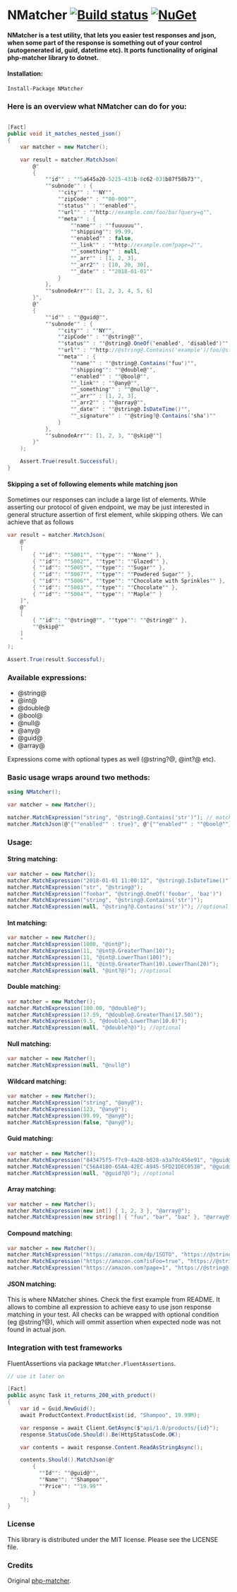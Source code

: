 # NMatcher [![Build status](https://github.com/defrag/NMatcher/actions/workflows/test.yml/badge.svg?branch=master)](https://ci.appveyor.com/project/MichalDabrowski/nmatcher/branch/master) [![NuGet](https://img.shields.io/nuget/v/NMatcher.svg)](https://www.nuget.org/packages/NMatcher/)

#### NMatcher is a test utility, that lets you easier test responses and json, when some part of the response is something out of your control (autogenerated id, guid, datetime etc). It ports functionality of original php-matcher library to dotnet. 

#### Installation:

```
Install-Package NMatcher
```

### Here is an overview what NMatcher can do for you:

```csharp

[Fact]
public void it_matches_nested_json()
{
    var matcher = new Matcher();

    var result = matcher.MatchJson(
        @"
        {
            ""id"" : ""5a645a20-5225-431b-8c62-031b87f58b73"",
            ""subnode"" : {
                ""city"" : ""NY"",
                ""zipCode"" : ""80-000"",
                ""status"" : ""enabled"",
                ""url"" : ""http://example.com/foo/bar?query=q"",
                ""meta"" : {
                    ""name"" : ""fuuuuuu"",
                    ""shipping"": 99.99,
                    ""enabled"" : false,
                    ""_link"" : ""http://example.com?page=2"",
                    ""_something"" : null,
                    ""_arr"" : [1, 2, 3],
                    ""_arr2"" : [10, 20, 30],
                    ""_date"" : ""2018-01-01""
                }
            },
            ""subnodeArr"": [1, 2, 3, 4, 5, 6] 
        }",
        @"
        {
            ""id"" : ""@guid@"",
            ""subnode"" : {
                ""city"" : ""NY"",
                ""zipCode"" : ""@string@"",
                ""status"" : ""@string@.OneOf('enabled', 'disabled')"",
                ""url"" : ""http://@string@.Contains('example')/foo/@string@?query=@string@"",
                ""meta"" : {
                    ""name"" : ""@string@.Contains('fuu')"",
                    ""shipping"": ""@double@"",
                    ""enabled"" : ""@bool@"",
                    ""_link"" : ""@any@"",
                    ""_something"" : ""@null@"",
                    ""_arr"" : [1, 2, 3],
                    ""_arr2"" : ""@array@"",
                    ""_date"" : ""@string@.IsDateTime()"",
                    ""_signature"" : ""@string?@.Contains('sha')""
                }
            },
            ""subnodeArr"": [1, 2, 3, ""@skip@""]
        }"
    );

    Assert.True(result.Successful);
}
```

#### Skipping a set of following elements while matching json

Sometimes our responses can include a large list of elements. While asserting our protocol of given endpoint,
we may be just interested in general structure assertion of first element, while skipping others.
We can achieve that as follows

```C#
var result = matcher.MatchJson(
    @"
    [
        { ""id"": ""5001"", ""type"": ""None"" },
        { ""id"": ""5002"", ""type"": ""Glazed"" },
        { ""id"": ""5005"", ""type"": ""Sugar"" },
        { ""id"": ""5007"", ""type"": ""Powdered Sugar"" },
        { ""id"": ""5006"", ""type"": ""Chocolate with Sprinkles"" },
        { ""id"": ""5003"", ""type"": ""Chocolate"" },
        { ""id"": ""5004"", ""type"": ""Maple"" }
    ]",
    @"
    [
        { ""id"": ""@string@"", ""type"": ""@string@"" },
        ""@skip@""
    ]
    "
);

Assert.True(result.Successful);

```

### Available expressions: 
* @string@
* @int@
* @double@
* @bool@
* @null@
* @any@
* @guid@
* @array@

Expressions come with optional types as well (@string?@, @int?@ etc).


### Basic usage wraps around two methods:

```csharp
using NMatcher();

var matcher = new Matcher();

matcher.MatchExpression("string", "@string@.Contains('str')"); // matching expression
matcher.MatchJson(@"{""enabled"" : true}", @"{""enabled"" : ""@bool@""}"); // matching json

```

### Usage: 

#### String matching:
```csharp
var matcher = new Matcher();
matcher.MatchExpression("2018-01-01 11:00:12", "@string@.IsDateTime()");
matcher.MatchExpression("str", "@string@");
matcher.MatchExpression("foobar", "@string@.OneOf('foobar', 'baz')")
matcher.MatchExpression("string", "@string@.Contains('str')");
matcher.MatchExpression(null, "@string?@.Contains('str')"); //optional
```

#### Int matching:
```csharp
var matcher = new Matcher();
matcher.MatchExpression(1000, "@int@");
matcher.MatchExpression(11, "@int@.GreaterThan(10)");
matcher.MatchExpression(11, "@int@.LowerThan(100)");
matcher.MatchExpression(11, "@int@.GreaterThan(10).LowerThan(20)");
matcher.MatchExpression(null, "@int?@)"); //optional
```

#### Double matching:
```csharp
var matcher = new Matcher();
matcher.MatchExpression(100.00, "@double@");
matcher.MatchExpression(17.59, "@double@.GreaterThan(17.50)");
matcher.MatchExpression(9.5, "@double@.LowerThan(10.0)");
matcher.MatchExpression(null, "@double?@)"); //optional

```

#### Null matching:
```csharp
var matcher = new Matcher();
matcher.MatchExpression(null, "@null@")
```

#### Wildcard matching:
```csharp
var matcher = new Matcher();
matcher.MatchExpression("string", "@any@");
matcher.MatchExpression(123, "@any@");
matcher.MatchExpression(99.99, "@any@");
matcher.MatchExpression(false, "@any@");
```

#### Guid matching:
```csharp
var matcher = new Matcher();
matcher.MatchExpression("843475f5-f7c9-4a28-b028-a3a7dc456e91", "@guid@");
matcher.MatchExpression("C56A4180-65AA-42EC-A945-5FD21DEC0538", "@guid@");
matcher.MatchExpression(null, "@guid?@)"); //optional
```
#### Array matching:
```csharp
var matcher = new Matcher();
matcher.MatchExpression(new int[] { 1, 2, 3 }, "@array@");
matcher.MatchExpression(new string[] { "fuu", "bar", "baz" }, "@array@");
```

#### Compound matching:
```csharp
var matcher = new Matcher();
matcher.MatchExpression("https://amazon.com/dp/1SOTO", "https://@string@.Contains(\"amazon\")/dp/@string@")
matcher.MatchExpression("https://amazon.com?isFoo=true", "https://@string@.Contains(\"amazon\")?isFoo=@bool@")
matcher.MatchExpression("https://amazon.com?page=1", "https://@string@.Contains(\"amazon\")?page=@int@")
```

#### JSON matching:
This is where NMatcher shines. Check the first example from README. It allows to combine all expression to achieve easy to use json response matching in your test. All checks can be wrapped with optional condition (eg @string?@), which will ommit assertion when expected node was not found in actual json.

### Integration with test frameworks

FluentAssertions via package ```NMatcher.FluentAssertions```.

```c#
// use it later on

[Fact]
public async Task it_returns_200_with_product()
{
    var id = Guid.NewGuid();
    await ProductContext.ProductExist(id, "Shampoo", 19.99M);

    var response = await Client.GetAsync($"api/1.0/products/{id}");
    response.StatusCode.Should().Be(HttpStatusCode.OK);

    var contents = await response.Content.ReadAsStringAsync();

    contents.Should().MatchJson(@"
        {
          ""Id"": ""@guid@"",
          ""Name"": ""Shampoo"",
          ""Price"": ""19.99""
        }
    ");
}

```

### License

This library is distributed under the MIT license. Please see the LICENSE file.

### Credits

Original [php-matcher](https://github.com/coduo/php-matcher).
